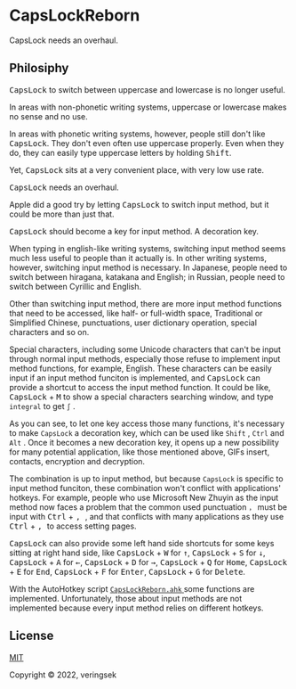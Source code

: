 # CapsLockReborn

CapsLock needs an overhaul.

## Philosiphy

<kbd>CapsLock</kbd> to switch between uppercase and lowercase is no longer useful.

In areas with non-phonetic writing systems, uppercase or lowercase makes no sense and no use.

In areas with phonetic writing systems, however, people still don't like <kbd>CapsLock</kbd>. They don't even often use uppercase properly. Even when they do, they can easily type uppercase letters by holding <kbd>Shift</kbd>.

Yet, <kbd>CapsLock</kbd> sits at a very convenient place, with very low use rate.

<kbd>CapsLock</kbd> needs an overhaul.

Apple did a good try by letting <kbd>CapsLock</kbd> to switch input method, but it could be more than just that.

<kbd>CapsLock</kbd> should become a key for input method. A decoration key.

When typing in english-like writing systems, switching input method seems much less useful to people than it actually is. In other writing systems, however, switching input method is necessary. In Japanese, people need to switch between hiragana, katakana and English; in Russian, people need to switch between Cyrillic and English.

Other than switching input method, there are more input method functions that need to be accessed, like half- or full-width space, Traditional or Simplified Chinese, punctuations, user dictionary operation, special characters and so on.

Special characters, including some Unicode characters that can't be input through normal input methods, especially those refuse to implement input method functions, for example, English. These characters can be easily input if an input method funciton is implemented, and <kbd>CapsLock</kbd> can provide a shortcut to access the input method function. It could be like, <kbd>CapsLock</kbd> + <kbd>M</kbd> to show a special characters searching window, and type `integral` to get `∫` .

As you can see, to let one key access those many functions, it's necessary to make `CapsLock` a decoration key, which can be used like `Shift` , `Ctrl` and `Alt` . Once it becomes a new decoration key, it opens up a new possibility for many potential application, like those mentioned above, GIFs insert, contacts, encryption and decryption.

The combination is up to input method, but because `CapsLock` is specific to input method funciton, these combination won't conflict with applications' hotkeys. For example, people who use Microsoft New Zhuyin as the input method now faces a problem that the common used punctuation `，` must be input with <kbd>Ctrl</kbd> + <kbd>, </kbd> , and that conflicts with many applications as they use <kbd>Ctrl</kbd> + <kbd>, </kbd> to access setting pages.

<kbd>CapsLock</kbd> can also provide some left hand side shortcuts for some keys sitting at right hand side, like <kbd>CapsLock</kbd> + <kbd>W</kbd> for <kbd>↑</kbd>, <kbd>CapsLock</kbd> + <kbd>S</kbd> for <kbd>↓</kbd>, <kbd>CapsLock</kbd> + <kbd>A</kbd> for <kbd>←</kbd>, <kbd>CapsLock</kbd> + <kbd>D</kbd> for <kbd>→</kbd>, <kbd>CapsLock</kbd> + <kbd>Q</kbd> for <kbd>Home</kbd>, <kbd>CapsLock</kbd> + <kbd>E</kbd> for <kbd>End</kbd>, <kbd>CapsLock</kbd> + <kbd>F</kbd> for <kbd>Enter</kbd>, <kbd>CapsLock</kbd> + <kbd>G</kbd> for <kbd>Delete</kbd>. 

With the AutoHotkey script [ `CapsLockReborn.ahk` ](CapsLockReborn.ahk) some functions are implemented. Unfortunately, those about input methods are not implemented because every input method relies on different hotkeys.

## License

[MIT](http://opensource.org/licenses/MIT)

Copyright © 2022, veringsek
